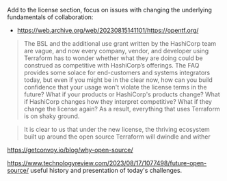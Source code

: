 Add to the license section, focus on issues with changing the underlying fundamentals of collaboration:
- https://web.archive.org/web/20230815141101/https://opentf.org/

> The BSL and the additional use grant written by the HashiCorp team are vague, and now every company, vendor, and developer using Terraform has to wonder whether what they are doing could be construed as competitive with HashiCorp’s offerings. The FAQ provides some solace for end-customers and systems integrators today, but even if you might be in the clear now, how can you build confidence that your usage won't violate the license terms in the future? What if your products or HashiCorp's products change? What if HashiCorp changes how they interpret competitive? What if they change the license again? As a result, everything that uses Terraform is on shaky ground.

> It is clear to us that under the new license, the thriving ecosystem built up around the open source Terraform will dwindle and wither


https://getconvoy.io/blog/why-open-source/


https://www.technologyreview.com/2023/08/17/1077498/future-open-source/
useful history and presentation of today's challenges.
